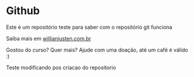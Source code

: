 # Github

Este é um repositório teste para saber com o repositório git funciona

Saiba mais em [willianjusten.com.br](http://willianjusten.com.br)

Gostou do curso? Quer mais? Ajude com uma doação, até um café é válido :)

Teste modificando pos criacao do repositorio

